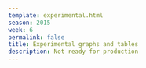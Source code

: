 ```yaml
---
template: experimental.html
season: 2015
week: 6
permalink: false
title: Experimental graphs and tables
description: Not ready for production
---
```


